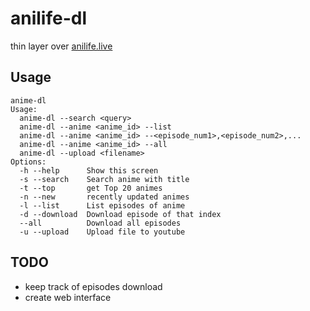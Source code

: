 # anilife-dl

thin layer over [anilife.live](https://anilife.live/)

## Usage

```
anime-dl
Usage:
  anime-dl --search <query>
  anime-dl --anime <anime_id> --list
  anime-dl --anime <anime_id> --<episode_num1>,<episode_num2>,...
  anime-dl --anime <anime_id> --all
  anime-dl --upload <filename>
Options:
  -h --help      Show this screen
  -s --search    Search anime with title
  -t --top       get Top 20 animes
  -n --new       recently updated animes
  -l --list      List episodes of anime
  -d --download  Download episode of that index
  --all          Download all episodes
  -u --upload    Upload file to youtube
```

## TODO

- keep track of episodes download
- create web interface